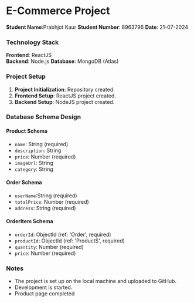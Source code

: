 # E-Commerce Project

**Student Name**:Prabhjot Kaur
**Student Number**: 8963796
**Date**: 21-07-2024

### Technology Stack

**Frontend**: ReactJS  
**Backend**: Node.js 
**Database**: MongoDB (Atlas)

### Project Setup

1. **Project Initialization**: Repository created.
2. **Frontend Setup**: ReactJS project created.
3. **Backend Setup**: NodeJS project created.
### Database Schema Design

#### Product Schema
- `name`: String (required)
- `description`: String
- `price`: Number (required)
- `imageUrl`: String
- `category`: String

#### Order Schema
- `userName`:String (required)
- `totalPrice`: Number (required)
- `address`: String (required)

#### OrderItem Schema
- `orderId`: ObjectId (ref: 'Order', required)
- `productId`: ObjectId (ref: 'ProductS', required)
- `quantity`: Number (required)
- `price`: Number (required)

### Notes

- The project is set up on the local machine and uploaded to GitHub.
- Development is started.
- Product page completed


